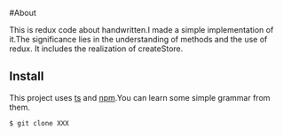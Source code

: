 #About

This is redux code about handwritten.I made a simple implementation of it.The significance lies in the understanding of methods and the use of redux.
It includes the realization of createStore.







## Install

This project uses [ts](https://www.typescriptlang.org/) and [npm](https://npmjs.com).You can learn some simple grammar from them.

```sh
$ git clone XXX
```


